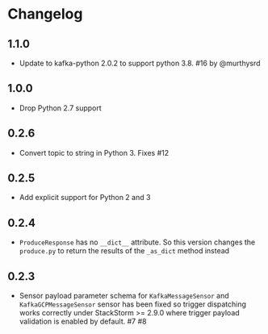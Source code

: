 # Changelog

## 1.1.0

* Update to kafka-python 2.0.2 to support python 3.8. #16 by @murthysrd

## 1.0.0

* Drop Python 2.7 support

## 0.2.6

- Convert topic to string in Python 3. Fixes #12

## 0.2.5

- Add explicit support for Python 2 and 3

## 0.2.4

- `ProduceResponse` has no `__dict__` attribute. So this version changes the `produce.py` to return the results of the `_as_dict` method instead

## 0.2.3

- Sensor payload parameter schema for ``KafkaMessageSensor`` and ``KafkaGCPMessageSensor`` sensor
  has been fixed so trigger dispatching works correctly under StackStorm >= 2.9.0 where trigger
  payload validation is enabled by default. #7 #8
